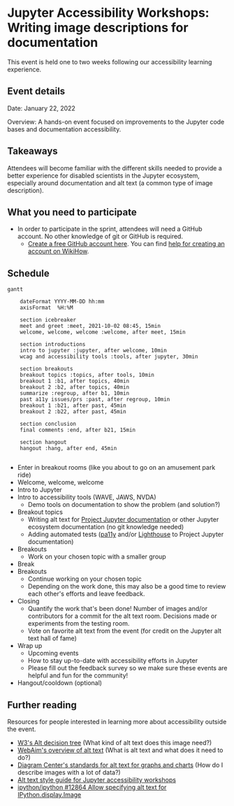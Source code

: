 #  Jupyter Accessibility Workshops: Writing image descriptions for documentation

This event is held one to two weeks following our accessibility learning 
experience.

## Event details

Date: January 22, 2022

Overview: A hands-on event focused on improvements to the Jupyter code bases and 
documentation accessibility.

## Takeaways

Attendees will become familiar with the different skills needed to provide a 
better experience for disabled scientists in the Jupyter ecosystem, especially 
around documentation and alt text (a common type of image description).

## What you need to participate

* In order to participate in the sprint, attendees will need a GitHub account. 
No other knowledge of git or GitHub is required.
    * [Create a free GitHub account here](https://github.com/join). You can find [help for creating an account on WikiHow](https://www.wikihow.com/Create-an-Account-on-GitHub).    

## Schedule

```mermaid
gantt

    dateFormat YYYY-MM-DD hh:mm
    axisFormat  %H:%M

    section icebreaker
    meet and greet :meet, 2021-10-02 08:45, 15min
    welcome, welcome, welcome :welcome, after meet, 15min
        
    section introductions
    intro to jupyter :jupyter, after welcome, 10min 
    wcag and accessibility tools :tools, after jupyter, 30min
            
    section breakouts
    breakout topics :topics, after tools, 10min
    breakout 1 :b1, after topics, 40min
    breakout 2 :b2, after topics, 40min
    summarize :regroup, after b1, 10min
    past a11y issues/prs :past, after regroup, 10min
    breakout 1 :b21, after past, 45min
    breakout 2 :b22, after past, 45min
        
    section conclusion
    final comments :end, after b21, 15min
    
    section hangout
    hangout :hang, after end, 45min
    
```

* Enter in breakout rooms (like you about to go on an amusement park ride)
* Welcome, welcome, welcome
* Intro to Jupyter
* Intro to accessibility tools (WAVE, JAWS, NVDA)
    * Demo tools on documentation to show the problem (and solution?)
* Breakout topics
    * Writing alt text for [Project Jupyter documentation](https://jupyter.readthedocs.io/en/latest/) 
    or other Jupyter ecosystem documentation (no git knowledge needed)
    * Adding automated tests ([pa11y](https://pa11y.org/) and/or 
    [Lighthouse](https://developers.google.com/web/tools/lighthouse/) to 
    Project Jupyter documentation)
* Breakouts
    * Work on your chosen topic with a smaller group
* Break
* Breakouts
    * Continue working on your chosen topic
    * Depending on the work done, this may also be a good time to review each other's efforts and leave feedback.
* Closing 
    *  Quantify the work that's been done! Number of images and/or contributors for a commit for the alt text room. Decisions made or experiments from the testing room.
    * Vote on favorite alt text from the event (for credit on the Jupyter alt text hall of fame)
* Wrap up
    * Upcoming events
    * How to stay up-to-date with accessibility efforts in Jupyter
    * Please fill out the feedback survey so we make sure these events are helpful and fun for the community!
* Hangout/cooldown (optional)

## Further reading

Resources for people interested in learning more about accessibility outside 
the event.

* [W3's Alt decision tree](https://www.w3.org/WAI/tutorials/images/decision-tree/) (What kind of alt text does this image need?)
* [WebAim's overview of alt text](https://webaim.org/techniques/alttext/) (What is alt text and what does it need to do?)
* [Diagram Center's standards for alt text for graphs and charts](http://diagramcenter.org/table-of-contents-2.html#toc) (How do I describe images with a lot of data?)
* [Alt text style guide for Jupyter accessibility workshops](https://github.com/Quansight-Labs/jupyter-accessibility-workshops/blob/fd1d7f96ca40943eda050a339ba64bcf16dd638a/docs/alt-text-guide.md)
* [ipython/ipython #12864 Allow specifying alt text for IPython.display.Image](https://github.com/ipython/ipython/pull/12864)